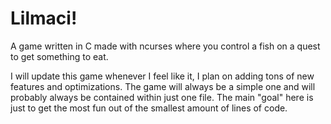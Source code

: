 # Lilmaci!
A game written in C made with ncurses where you control a fish on a quest to get something to eat.

I will update this game whenever I feel like it, I plan on adding tons of new features and optimizations.
The game will always be a simple one and will probably always be contained within just one file.
The main "goal" here is just to get the most fun out of the smallest amount of lines of code.
